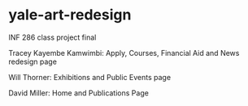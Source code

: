# yale-art-redesign
INF 286 class project final



Tracey Kayembe Kamwimbi: Apply, Courses, Financial Aid and News redesign page

Will Thorner: Exhibitions and Public Events page

David Miller: Home and Publications Page
